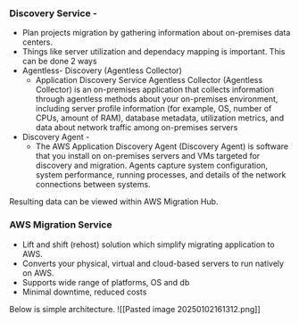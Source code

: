 ### Discovery Service -
- Plan projects migration  by gathering information about on-premises data centers.
- Things like server utilization and dependacy mapping is important.
This can be done 2 ways
- Agentless- Discovery (Agentless Collector)
  - Application Discovery Service Agentless Collector (Agentless Collector) is an on-premises application that collects information through agentless methods about your on-premises environment, including server profile information (for example, OS, number of CPUs, amount of RAM), database metadata, utilization metrics, and data about network traffic among on-premises servers
- Discovery Agent -
  - The AWS Application Discovery Agent (Discovery Agent) is software that you install on on-premises servers and VMs targeted for discovery and migration. Agents capture system configuration, system performance, running processes, and details of the network connections between systems.

Resulting data can be viewed within AWS Migration Hub.


### AWS Migration Service 
- Lift and shift (rehost) solution which simplify migrating application to AWS.
- Converts your physical, virtual and cloud-based servers to run natively on AWS.
- Supports wide range of platforms, OS and db
- Minimal downtime, reduced costs

Below is simple architecture.
![[Pasted image 20250102161312.png]]